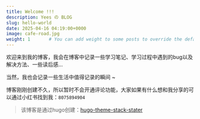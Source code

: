 ```yaml
---
title: Welcome !!!
description: Yees の BLOG
slug: hello-world
date: 2025-04-16 04:19:00+0000
image: cafe-road.jpg
weight: 1       # You can add weight to some posts to override the default sorting (date descending)
---
```


欢迎来到我的博客，我会在博客中记录一些学习笔记、学习过程中遇到的bug以及解决方法、一些读后感... 

当然，我也会记录一些生活中值得记录的瞬间 ~

博客刚刚创建不久，所以暂时不会开通评论功能，大家如果有什么想和我分享的可以通过小红书找到我：`8075894904`

> 该博客是通过hugo创建：[hugo-theme-stack-stater](https://github.com/CaiJimmy/hugo-theme-stack-starter)